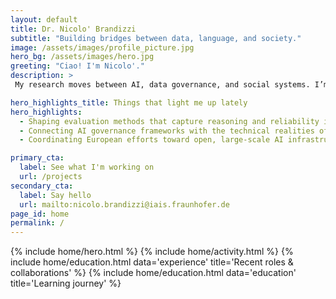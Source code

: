 ```yaml
--- 
layout: default
title: Dr. Nicolo' Brandizzi
subtitle: "Building bridges between data, language, and society."
image: /assets/images/profile_picture.jpg
hero_bg: /assets/images/hero.jpg
greeting: "Ciao! I'm Nicolo'."
description: >
 My research moves between AI, data governance, and social systems. I’m interested in how structure and meaning evolve when humans and machines learn together. This site is a record of the work, collaborations, and side investigations that follow from that curiosity.

hero_highlights_title: Things that light me up lately
hero_highlights:
  - Shaping evaluation methods that capture reasoning and reliability in multilingual models.
  - Connecting AI governance frameworks with the technical realities of training and deployment.
  - Coordinating European efforts toward open, large-scale AI infrastructure.

primary_cta:
  label: See what I'm working on
  url: /projects
secondary_cta:
  label: Say hello
  url: mailto:nicolo.brandizzi@iais.fraunhofer.de
page_id: home
permalink: /
---
```


{% include home/hero.html %}
{% include home/activity.html %}
{% include home/education.html data='experience' title='Recent roles & collaborations' %}
{% include home/education.html data='education' title='Learning journey' %}
